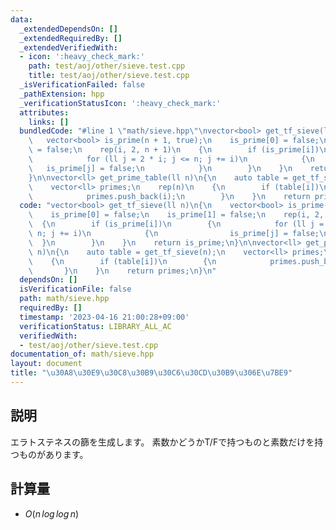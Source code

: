 ```yaml
---
data:
  _extendedDependsOn: []
  _extendedRequiredBy: []
  _extendedVerifiedWith:
  - icon: ':heavy_check_mark:'
    path: test/aoj/other/sieve.test.cpp
    title: test/aoj/other/sieve.test.cpp
  _isVerificationFailed: false
  _pathExtension: hpp
  _verificationStatusIcon: ':heavy_check_mark:'
  attributes:
    links: []
  bundledCode: "#line 1 \"math/sieve.hpp\"\nvector<bool> get_tf_sieve(ll n)\n{\n \
    \   vector<bool> is_prime(n + 1, true);\n    is_prime[0] = false;\n    is_prime[1]\
    \ = false;\n    rep(i, 2, n + 1)\n    {\n        if (is_prime[i])\n        {\n\
    \            for (ll j = 2 * i; j <= n; j += i)\n            {\n             \
    \   is_prime[j] = false;\n            }\n        }\n    }\n    return is_prime;\n\
    }\n\nvector<ll> get_prime_table(ll n)\n{\n    auto table = get_tf_sieve(n);\n\
    \    vector<ll> primes;\n    rep(n)\n    {\n        if (table[i])\n        {\n\
    \            primes.push_back(i);\n        }\n    }\n    return primes;\n}\n"
  code: "vector<bool> get_tf_sieve(ll n)\n{\n    vector<bool> is_prime(n + 1, true);\n\
    \    is_prime[0] = false;\n    is_prime[1] = false;\n    rep(i, 2, n + 1)\n  \
    \  {\n        if (is_prime[i])\n        {\n            for (ll j = 2 * i; j <=\
    \ n; j += i)\n            {\n                is_prime[j] = false;\n          \
    \  }\n        }\n    }\n    return is_prime;\n}\n\nvector<ll> get_prime_table(ll\
    \ n)\n{\n    auto table = get_tf_sieve(n);\n    vector<ll> primes;\n    rep(n)\n\
    \    {\n        if (table[i])\n        {\n            primes.push_back(i);\n \
    \       }\n    }\n    return primes;\n}\n"
  dependsOn: []
  isVerificationFile: false
  path: math/sieve.hpp
  requiredBy: []
  timestamp: '2023-04-16 21:00:28+09:00'
  verificationStatus: LIBRARY_ALL_AC
  verifiedWith:
  - test/aoj/other/sieve.test.cpp
documentation_of: math/sieve.hpp
layout: document
title: "\u30A8\u30E9\u30C8\u30B9\u30C6\u30CD\u30B9\u306E\u7BE9"
---
```


## 説明
エラトステネスの篩を生成します。
素数かどうかT/Fで持つものと素数だけを持つものがあります。

## 計算量
* $O(n\,log\,log\,n)$


